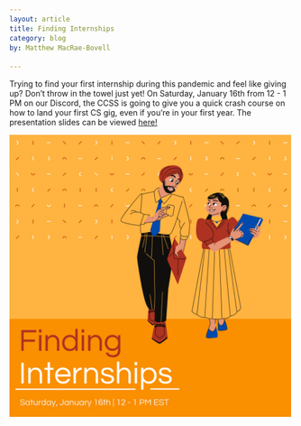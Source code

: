 ```yaml
---
layout: article
title: Finding Internships
category: blog
by: Matthew MacRae-Bovell

---
```


<p>Trying to find your first internship during this pandemic and feel like giving up? Don’t throw in the towel just yet! On Saturday, January 16th from 12 - 1 PM on our Discord, the CCSS is going to give you a quick crash course on how to land your first CS gig, even if you’re in your first year. The presentation slides can be viewed <a href="/slides/finding_internships.pdf" target="_blank">here!</a></p>

<div class="center">
    <img src="/images/finding_internships.png" width="500px">
</div>







